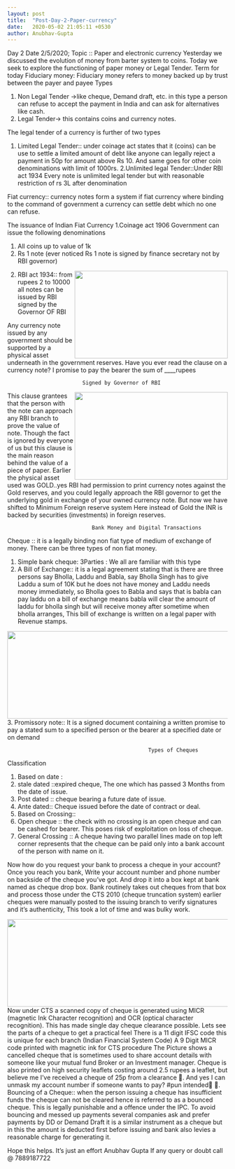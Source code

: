 ```yaml
---
layout: post
title:  "Post-Day-2-Paper-currency"
date:   2020-05-02 21:05:11 +0530
author: Anubhav-Gupta
---
```


<style>
    header{
      
     background-color: rgba(249, 241 ,241 , 0.7);
         font-weight: bolder;
         font-size: larger;
         font-family: fantasy;
        }
    
      body{
        background-image: url("https://i.postimg.cc/jj0N2js1/mona-eendra-v-C8wj-Kphak-unsplash.jpg");
      }
      </style>
Day 2
Date 2/5/2020;
Topic :: Paper and electronic currency
Yesterday we discussed the evolution of money from barter system to coins. Today we seek to explore the functioning of paper money or Legal Tender.
Term for today
Fiduciary money: Fiduciary money refers to money backed up by trust between the payer and payee
Types
1. Non Legal Tender ->like cheque, Demand draft, etc. in this type a person can refuse to accept the payment in India and can ask for alternatives like cash.
2. Legal Tender-> this contains coins and currency notes.  

The legal tender of a currency is further of two types
1. Limited Legal Tender:: under coinage act states that it (coins) can be use to settle a limited amount of debt like anyone can legally reject a payment in 50p for amount above Rs 10. And same goes for other coin denominations with limit of 1000rs.
2.Unlimited legal Tender::Under RBI act 1934 Every note is unlimited legal tender but with reasonable restriction of rs 3L after denomination

Fiat currency:: currency notes form a system if fiat currency where binding to the command of government a currency can settle debt which no one can refuse.

The issuance of Indian Fiat Currency
1.Coinage act 1906 Government can issue the following denominations
1. All coins up to value of 1k
2. Rs 1 note (ever noticed Rs 1 note is signed by finance secretary not by RBI governor)

<img style="float:right;" src="https://i.postimg.cc/dthDTvt6/New-Bitmap-Image.png" width="350" height="200">




 2. RBI act 1934:: from rupees 2 to 10000 all notes can be issued by RBI     signed by the Governor OF RBI

Any currency note issued by any government should be supported by a physical asset underneath in the government reserves.
Have you ever read the clause on a currency note?
I promise to pay the bearer the sum of ____rupees
                            
                            
                            Signed by Governor of RBI




<img style="float:right;" src="https://i.postimg.cc/ryJ598TL/Whats-App-Image-2020-05-02-at-15-38-49.jpg" width="350" height="200">                                                               
This clause grantees that the person with the note can approach any RBI branch to prove the value of note. Though the fact is ignored by everyone of us but this clause is the main reason behind the value of a piece of paper.
Earlier the physical asset used was GOLD..yes RBI had permission to print currency notes against the Gold reserves, and you could legally approach the RBI governor to get the underlying gold in exchange of your owned currency note.
But now we have shifted to Minimum Foreign reserve system
Here instead of Gold the INR is backed by securities (investments) in foreign reserves.

                               Bank Money and Digital Transactions

Cheque ::  it is a legally binding non fiat type of medium of exchange of money. There can be three types of non fiat money.
1.	Simple bank cheque: 3Parties : We all are familiar with this type
2.	A Bill of Exchange:: it is a legal agreement stating that is there are three persons say Bholla, Laddu and Babla, say Bholla Singh has to give Laddu a sum of 10K but he does not have money and Laddu needs money immediately, so Bholla goes to Babla and says that is babla can pay laddu on a bill of exchange means babla will clear the amount of laddu for bholla singh but will receive money after sometime when bholla arranges, This bill of exchange is written on a legal paper with Revenue stamps.
<img style="float:right;" src="https://i.postimg.cc/26Nn0y3C/Format-Bills-of-Exchange.png" width="600" height="200">
3.	Promissory note:: It is a signed document containing a written promise to pay a stated sum to a specified person or the bearer at a specified date or on demand

                                                 Types of Cheques
Classification
1.	Based on date :
1.	 stale dated ::expired cheque, The one which has passed 3 Months from the date of issue.
2.	Post dated :: cheque bearing a future date of issue.
3.	Ante dated:: Cheque issued before the date of contract or deal.
2.	Based on Crossing::
1.	Open cheque :: the check with no crossing is an open cheque and can be cashed for bearer. This poses risk of exploitation on loss of cheque.
2.	General Crossing :: A cheque having two parallel lines made on top left corner represents that the cheque can be paid only into a bank account of the person with name on it.

Now how do you request your bank to process a cheque in your account?
Once you reach you bank, Write your account number and phone number on backside of the cheque you’ve got. And drop it into a box kept at bank named as cheque drop box.
Bank routinely takes out cheques from that box and process those under the CTS 2010 (cheque truncation system) earlier cheques were manually posted to the issuing branch to verify signatures and it’s authenticity, This took a lot of time and was bulky work.


<img style="float:right;" src="https://i.postimg.cc/rmGx3Ttx/Whats-App-Image-2020-05-02-at-16-43-43.jpg" width="600" height="200">

Now under CTS a scanned copy of cheque is generated using MICR (magnetic Ink Character recognition) and OCR (optical character recognition). This has made single day cheque clearance possible.
 Lets see the parts of a cheque to get a practical feel
There is a 11 digit  IFSC code  this is unique for each branch (Indian Financial System Code)
A 9 Digit MICR  code printed with magnetic ink for CTS procedure
The Picture shows a cancelled cheque that is sometimes used to share account details with someone like your mutual fund Broker or an Investment manager.
Cheque is also printed on high security leaflets costing around 2.5 rupees a leaflet, but believe me I’ve received a cheque of 25p from a clearance .
And yes I can unmask my account number if someone wants to pay?  #pun intended .
Bouncing of a Cheque:: when the person issuing a cheque has insufficient funds the cheque can not be cleared hence is referred to as a bounced cheque. This is legally punishable and a offence under the IPC.
To avoid bouncing and messed up payments several companies ask and prefer payments by DD or Demand Draft it is a similar instrument as a cheque but in this the amount is deducted first before issuing and bank also levies a reasonable charge for generating it.

Hope this helps.
It’s  just an effort
Anubhav Gupta
If any query or doubt call @ 7889187722